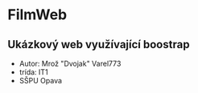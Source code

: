 # FilmWeb
## Ukázkový web využívající boostrap
* Autor: Mrož "Dvojak" Varel773
* trída: IT1
* SŠPU Opava